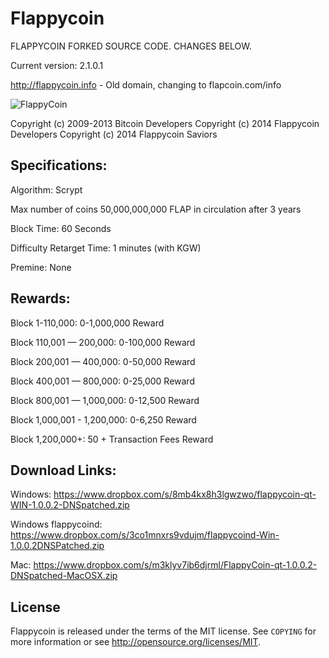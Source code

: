 Flappycoin 
================================
FLAPPYCOIN FORKED SOURCE CODE. CHANGES BELOW.

Current version: 2.1.0.1

http://flappycoin.info - Old domain, changing to flapcoin.com/info

![FlappyCoin](http://i.imgur.com/wclOei4.png)

Copyright (c) 2009-2013 Bitcoin Developers
Copyright (c) 2014 Flappycoin Developers
Copyright (c) 2014 Flappycoin Saviors

Specifications:
---------------
Algorithm: Scrypt

Max number of coins 50,000,000,000 FLAP in circulation after 3 years

Block Time: 60 Seconds

Difficulty Retarget Time: 1 minutes (with KGW)

Premine: None


Rewards:
---------------
Block 1-110,000: 0-1,000,000 Reward

Block 110,001 — 200,000: 0-100,000 Reward

Block 200,001 — 400,000: 0-50,000 Reward

Block 400,001 — 800,000: 0-25,000 Reward

Block 800,001 — 1,000,000: 0-12,500 Reward

Block 1,000,001 - 1,200,000: 0-6,250 Reward

Block 1,200,000+: 50 + Transaction Fees Reward


Download Links:
----------------
Windows: https://www.dropbox.com/s/8mb4kx8h3lgwzwo/flappycoin-qt-WIN-1.0.0.2-DNSpatched.zip

Windows flappycoind: https://www.dropbox.com/s/3co1mnxrs9vdujm/flappycoind-Win-1.0.0.2DNSPatched.zip

Mac: https://www.dropbox.com/s/m3klyv7ib6djrml/FlappyCoin-qt-1.0.0.2-DNSpatched-MacOSX.zip

License
-------

Flappycoin is released under the terms of the MIT license. See `COPYING` for more
information or see http://opensource.org/licenses/MIT.

